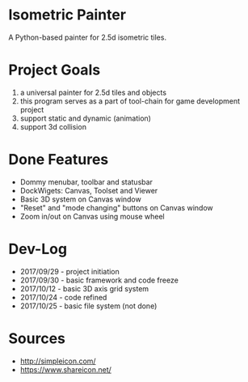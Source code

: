 # Isometric Painter

A Python-based painter for 2.5d isometric tiles.

# Project Goals
1. a universal painter for 2.5d tiles and objects
2. this program serves as a part of tool-chain for game development project
3. support static and dynamic (animation) 
4. support 3d collision

# Done Features

- Dommy menubar, toolbar and statusbar
- DockWigets: Canvas, Toolset and Viewer
- Basic 3D system on Canvas window
- "Reset" and "mode changing" buttons on Canvas window
- Zoom in/out on Canvas using mouse wheel

# Dev-Log
- 2017/09/29 - project initiation
- 2017/09/30 - basic framework and code freeze
- 2017/10/12 - basic 3D axis grid system
- 2017/10/24 - code refined
- 2017/10/25 - basic file system (not done)

# Sources
- http://simpleicon.com/
- https://www.shareicon.net/